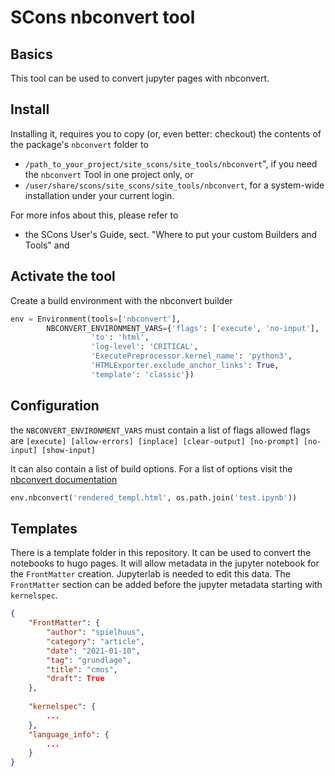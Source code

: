 # SCons nbconvert tool

## Basics

This tool can be used to convert jupyter pages with nbconvert.

## Install

Installing it, requires you to copy (or, even better: checkout) the contents of the
package's ``nbconvert`` folder to

- ``/path_to_your_project/site_scons/site_tools/nbconvert``", if you need the `nbconvert` Tool in one project only, or
- ``/user/share/scons/site_scons/site_tools/nbconvert``, for a system-wide installation under your current login.

For more infos about this, please refer to 

* the SCons User's Guide, sect. "Where to put your custom Builders and Tools" and

## Activate the tool

Create a build environment with the nbconvert builder

```python
env = Environment(tools=['nbconvert'], 
        NBCONVERT_ENVIRONMENT_VARS={'flags': ['execute', 'no-input'],
                  'to': 'html',
                  'log-level': 'CRITICAL', 
                  'ExecutePreprocessor.kernel_name': 'python3',
                  'HTMLExporter.exclude_anchor_links': True,
                  'template': 'classic'})
```

## Configuration

the `NBCONVERT_ENVIRONMENT_VARS` must contain a list of flags
allowed flags are `[execute] [allow-errors] [inplace] [clear-output] [no-prompt] [no-input] [show-input]`

It can also contain a list of build options.
For a list of options visit the [nbconvert documentation](https://nbconvert.readthedocs.io/)

```python
env.nbconvert('rendered_templ.html', os.path.join('test.ipynb'))
```

## Templates

There is a template folder in this repository. It can be used to convert the notebooks to hugo 
pages. It will allow metadata in the jupyter notebook for the `FrontMatter` creation. Jupyterlab 
is needed to edit this data. The `FrontMatter` section can be added before the jupyter metadata 
starting with `kernelspec`.

```json
{
    "FrontMatter": {
        "author": "spielhuus",
        "category": "article",
        "date": "2021-01-10",
        "tag": "grundlage",
        "title": "cmos",
        "draft": True
    },
    
    "kernelspec": {
        ...
    },
    "language_info": {
        ...
    }
}
```